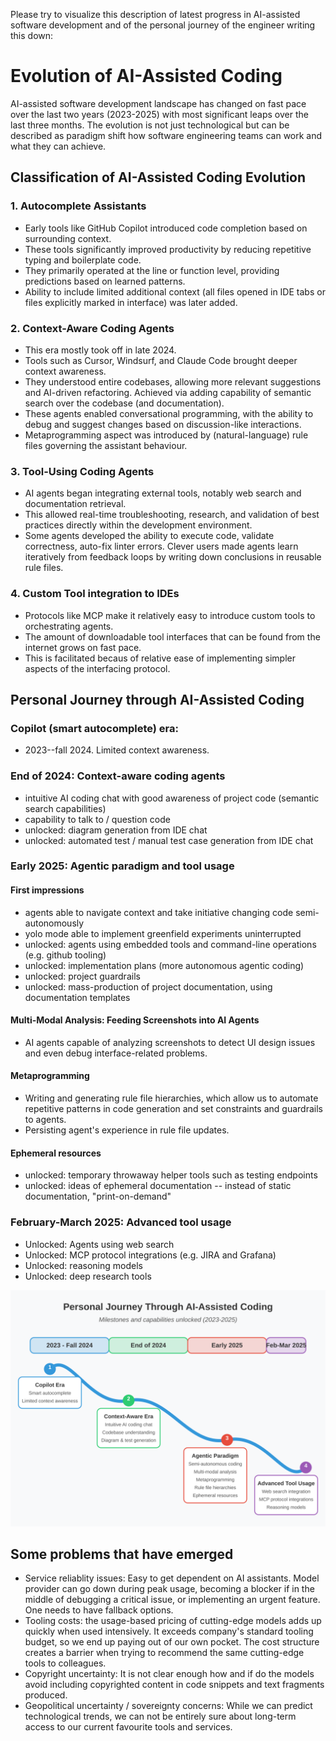 Please try to visualize this description of latest progress in AI-assisted software development and of the personal journey of the engineer writing this down:


# Evolution of AI-Assisted Coding

AI-assisted software development landscape has changed on fast pace over the last two years (2023-2025) with most significant leaps over the last three months. The evolution is not just technological but can be described as paradigm shift how software engineering teams can work and what they can achieve.

## Classification of AI-Assisted Coding Evolution

### 1. Autocomplete Assistants
- Early tools like GitHub Copilot introduced code completion based on surrounding context.
- These tools significantly improved productivity by reducing repetitive typing and boilerplate code.
- They primarily operated at the line or function level, providing predictions based on learned patterns.
- Ability to include limited additional context (all files opened in IDE tabs or files explicitly marked in interface) was later added.

### 2. Context-Aware Coding Agents
- This era mostly took off in late 2024.
- Tools such as Cursor, Windsurf, and Claude Code brought deeper context awareness.
- They understood entire codebases, allowing more relevant suggestions and AI-driven refactoring. Achieved via adding capability of semantic search over the codebase (and documentation).
- These agents enabled conversational programming, with the ability to debug and suggest changes based on discussion-like interactions.
- Metaprogramming aspect was introduced by (natural-language) rule files governing the assistant behaviour.

### 3. Tool-Using Coding Agents
- AI agents began integrating external tools, notably web search and documentation retrieval.
- This allowed real-time troubleshooting, research, and validation of best practices directly within the development environment.
- Some agents developed the ability to execute code, validate correctness, auto-fix linter errors. Clever users made agents learn iteratively from feedback loops by writing down conclusions in reusable rule files.

### 4. Custom Tool integration to IDEs
- Protocols like MCP make it relatively easy to introduce custom tools to orchestrating agents.
- The amount of downloadable tool interfaces that can be found from the internet grows on fast pace.
- This is facilitated becaus of relative ease of implementing simpler aspects of the interfacing protocol.

## Personal Journey through AI-Assisted Coding

### Copilot (smart autocomplete) era:
- 2023--fall 2024. Limited context awareness.

### End of 2024: Context-aware coding agents
- intuitive AI coding chat with good awareness of project code (semantic search capabilities)
- capability to talk to / question code
- unlocked: diagram generation from IDE chat
- unlocked: automated test / manual test case generation from IDE chat

### Early 2025: Agentic paradigm and tool usage

#### First impressions
- agents able to navigate context and take initiative changing code semi-autonomously
- yolo mode able to implement greenfield experiments uninterrupted
- unlocked: agents using embedded tools and command-line operations (e.g. github tooling)
- unlocked: implementation plans (more autonomous agentic coding)
- unlocked: project guardrails
- unlocked: mass-production of project documentation, using documentation templates

#### Multi-Modal Analysis: Feeding Screenshots into AI Agents
- AI agents capable of analyzing screenshots to detect UI design issues and even debug interface-related problems.

#### Metaprogramming
- Writing and generating rule file hierarchies, which allow us to automate repetitive patterns in code generation and set constraints and guardrails to agents.
- Persisting agent's experience in rule file updates.

#### Ephemeral resources
- unlocked: temporary throwaway helper tools such as testing endpoints
- unlocked: ideas of ephemeral documentation -- instead of static documentation, "print-on-demand"

### February-March 2025: Advanced tool usage
- Unlocked: Agents using web search
- Unlocked: MCP protocol integrations (e.g. JIRA and Grafana)
- Unlocked: reasoning models
- Unlocked: deep research tools

![AI Coding Evolution Timeline](https://raw.githubusercontent.com/klauseduard/ai-coding-insights/main/images/personal-journey.svg)

## Some problems that have emerged
- Service reliablity issues: Easy to get dependent on AI assistants. Model provider can go down during peak usage, becoming a blocker if in the middle of debugging a critical issue, or implementing an urgent feature. One needs to have fallback options.
- Tooling costs: the usage-based pricing of cutting-edge models adds up quickly when used intensively. It exceeds company's standard tooling budget, so we end up paying out of our own pocket. The cost structure creates a barrier    when trying to recommend the same cutting-edge tools to colleagues.
- Copyright uncertainty: It is not clear enough how and if do the models avoid including copyrighted content in code snippets and text fragments produced.
- Geopolitical uncertainty / sovereignty concerns: While we can predict technological trends, we can not be entirely sure about long-term access to our current favourite tools and services.
